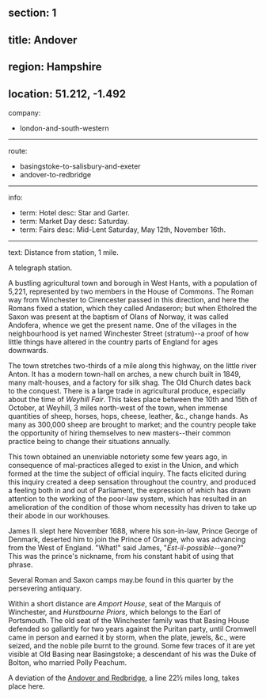 ﻿section: 1
----
title: Andover
----
region: Hampshire
----
location: 51.212, -1.492
----
company:
- london-and-south-western
----
route:
- basingstoke-to-salisbury-and-exeter
- andover-to-redbridge
----
info:
- term: Hotel
  desc: Star and Garter.
- term: Market Day
  desc: Saturday.
- term: Fairs
  desc: Mid-Lent Saturday, May 12th, November 16th.
----
text: Distance from station, 1 mile.

A telegraph station.

A bustling agricultural town and borough in West Hants, with a population of 5,221, represented by two members in the House of Commons. The Roman way from Winchester to Cirencester passed in this direction, and here the Romans fixed a station, which they called Andaseron; but when Etholred the Saxon was present at the baptism of Olans of Norway, it was called Andofera, whence we get the present name. One of the villages in the neighbourhood is yet named Winchester Street (stratum)--a proof of how little things have altered in the country parts of England for ages downwards.

The town stretches two-thirds of a mile along this highway, on the little river Anton. It has a modern town-hall on arches, a new church built in 1849, many malt-houses, and a factory for silk shag. The Old Church dates back to the conquest. There is a large trade in agricultural produce, especially about the time of *Weyhill Fair*. This takes place between the 10th and 15th of October, at Weyhill, 3 miles north-west of the town, when immense quantities of sheep, horses, hops, cheese, leather, &c., change hands. As many as 300,000 sheep are brought to market; and the country people take the opportunity of hiring themselves to new masters--their common practice being to change their situations annually.

This town obtained an unenviable notoriety some few years ago, in consequence of mal-practices alleged to exist in the Union, and which formed at the time the subject of official inquiry. The facts elicited during this inquiry created a deep sensation throughout the country, and produced a feeling both in and out of Parliament, the expression of which has drawn attention to the working of the poor-law system, which has resulted in an amelioration of the condition of those whom necessity has driven to take up their abode in our workhouses.

James II. slept here November 1688, where his son-in-law, Prince George of Denmark, deserted him to join the Prince of Orange, who was advancing from the West of England. "What!" said James, "*Est-il-possible*--gone?" This was the prince's nickname, from his constant habit of using that phrase.

Several Roman and Saxon camps may.be found in this quarter by the persevering antiquary.

Within a short distance are *Amport House*, seat of the Marquis of Winchester, and *Hurstbourne Priors*, which belongs to the Earl of Portsmouth. The old seat of the Winchester family was that Basing House defended so gallantly for two years against the Puritan party, until Cromwell came in person and earned it by storm, when the plate, jewels, &c., were seized, and the noble pile burnt to the ground. Some few traces of it are yet visible at Old Basing near Basingstoke; a descendant of his was the Duke of Bolton, who married Polly Peachum.

A deviation of the [Andover and Redbridge](/routes/andover-to-redbridge), a line 22½ miles long, takes place here.
